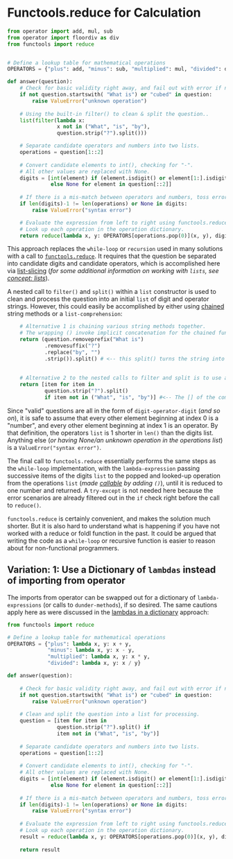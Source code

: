 # Functools.reduce for Calculation


```python
from operator import add, mul, sub
from operator import floordiv as div
from functools import reduce


# Define a lookup table for mathematical operations
OPERATORS = {"plus": add, "minus": sub, "multiplied": mul, "divided": div}

def answer(question):
    # Check for basic validity right away, and fail out with error if not valid.
    if not question.startswith( "What is") or "cubed" in question:
        raise ValueError("unknown operation")
        
    # Using the built-in filter() to clean & split the question..
    list(filter(lambda x: 
                x not in ("What", "is", "by"), 
                question.strip("?").split()))

    # Separate candidate operators and numbers into two lists.
    operations = question[1::2]
    
    # Convert candidate elements to int(), checking for "-".
    # All other values are replaced with None.
    digits = [int(element) if (element.isdigit() or element[1:].isdigit()) 
              else None for element in question[::2]]
    
    # If there is a mis-match between operators and numbers, toss error.
    if len(digits)-1 != len(operations) or None in digits:
        raise ValueError("syntax error")

    # Evaluate the expression from left to right using functools.reduce().
    # Look up each operation in the operation dictionary.
    return reduce(lambda x, y: OPERATORS[operations.pop(0)](x, y), digits)
```

This approach replaces the `while-loop` or `recursion` used in many solutions with a call to [`functools.reduce`][functools-reduce].
It requires that the question be separated into candidate digits and candidate operators, which is accomplished here via [list-slicing][sequence-operations] (_for some additional information on working with `lists`, see [concept: lists](/tracks/python/concepts/lists)_).

A nested call to `filter()` and `split()` within a `list` constructor is used to clean and process the question into an initial `list` of digit and operator strings.
However, this could easily be accomplished by either using [chained][method-chaining] string methods or a `list-comprehension`:


```python
    # Alternative 1 is chaining various string methods together.
    # The wrapping () invoke implicit concatenation for the chained functions
    return (question.removeprefix("What is")
            .removesuffix("?")
            .replace("by", "")
            .strip()).split() # <-- this split() turns the string into a list.
            
    
    # Alternative 2 to the nested calls to filter and split is to use a list-comprehension:
    return [item for item in 
            question.strip("?").split() 
            if item not in ("What", "is", "by")] #<-- The [] of the comprehension invokes implicit concatenation.
```


Since "valid" questions are all in the form of `digit-operator-digit` (_and so on_), it is safe to assume that every other element beginning at index 0 is a "number", and every other element beginning at index 1 is an operator.
By that definition, the operators `list` is 1 shorter in `len()` than the digits list.
Anything else (_or having None/an unknown operation in the operations list_) is a `ValueError("syntax error")`.


The final call to `functools.reduce` essentially performs the same steps as the `while-loop` implementation, with the `lambda-expression` passing successive items of the digits `list` to the popped and looked-up operation from the operations `list` (_made [callable][callable] by adding `()`_), until it is reduced to one number and returned.
A `try-except` is not needed here because the error scenarios are already filtered out in the `if` check right before the call to `reduce()`.

`functools.reduce` is certainly convenient, and makes the solution much shorter.
But it is also hard to understand what is happening if you have not worked with a reduce or foldl function in the past.
It could be argued that writing the code as a `while-loop` or recursive function is easier to reason about for non-functional programmers.


## Variation: 1: Use a Dictionary of `lambdas` instead of importing from operator


The imports from operator can be swapped out for a dictionary of `lambda-expressions` (or calls to `dunder-methods`), if so desired.
The same cautions apply here as were discussed in the [lambdas in a dictionary][approach-lambdas-in-a-dictionary] approach:


```python
from functools import reduce

# Define a lookup table for mathematical operations
OPERATORS = {"plus": lambda x, y: x + y,
             "minus": lambda x, y: x - y,
             "multiplied": lambda x, y: x * y,
             "divided": lambda x, y: x / y}

def answer(question):
    
    # Check for basic validity right away, and fail out with error if not valid.
    if not question.startswith( "What is") or "cubed" in question:
        raise ValueError("unknown operation")
    
    # Clean and split the question into a list for processing.
    question = [item for item in 
                question.strip("?").split() if 
                item not in ("What", "is", "by")]
    
    # Separate candidate operators and numbers into two lists.
    operations = question[1::2]
    
    # Convert candidate elements to int(), checking for "-".
    # All other values are replaced with None.
    digits = [int(element) if (element.isdigit() or element[1:].isdigit()) 
              else None for element in question[::2]]
    
    # If there is a mis-match between operators and numbers, toss error.
    if len(digits)-1 != len(operations) or None in digits:
        raise ValueError("syntax error")
    
    # Evaluate the expression from left to right using functools.reduce().
    # Look up each operation in the operation dictionary.
    result = reduce(lambda x, y: OPERATORS[operations.pop(0)](x, y), digits)
    
    return result
```

[approach-lambdas-in-a-dictionary]: https://exercise.org/tracks/python/exercises/wordy/approaches/lambdas-in-a-dictionary
[callable]: https://treyhunner.com/2019/04/is-it-a-class-or-a-function-its-a-callable/
[functools-reduce]: https://docs.python.org/3/library/functools.html#functools.reduce
[method-chaining]: https://www.tutorialspoint.com/Explain-Python-class-method-chaining
[sequence-operations]: https://docs.python.org/3/library/stdtypes.html#common-sequence-operations
